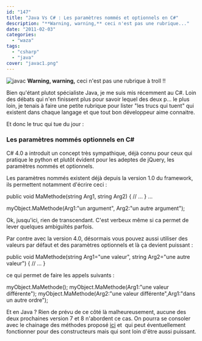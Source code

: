 ```yaml
---
id: "147"
title: "Java Vs C# : Les paramètres nommés et optionnels en C#"
description: "**Warning, warning,** ceci n'est pas une rubrique..."
date: "2011-02-03"
categories: 
  - "waza"
tags: 
  - "csharp"
  - "java"
cover: "javac1.png"
---
```


![](/images/javac1.png "javac") **Warning, warning,** ceci n'est pas une rubrique à troll !!

Bien qu'étant plutot spécialiste Java, je me suis mis récemment au C#. Loin des débats qui n'en finissent plus pour savoir lequel des deux p... le plus loin, je tenais à faire une petite rubrique pour lister "les trucs qui tuent" qui existent dans chaque langage et que tout bon développeur aime connaitre.

Et donc le truc qui tue du jour :

### Les paramètres nommés optionnels en C#

C# 4.0 a introduit un concept très sympathique, déjà connu pour ceux qui pratique le python et plutôt évident pour les adeptes de jQuery, les paramètres nommés et optionnels.

Les paramètres nommés existent déjà depuis la version 1.0 du framework, ils permettent notamment d'écrire ceci :

public void MaMethode(string Arg1, string Arg2)
{
    // ...
}
...

myObject.MaMethode(Arg1:"un argument", Arg2:"un autre argument");

Ok, jusqu'ici, rien de transcendant. C'est verbeux même si ca permet de lever quelques ambiguïtés parfois.

Par contre avec la version 4.0, désormais vous pouvez aussi utiliser des valeurs par défaut et des paramètres optionnels et là ça devient puissant :

public void MaMethode(string Arg1="une valeur", string Arg2="une autre valeur")
{
    // ...
}

ce qui permet de faire les appels suivants :

myObject.MaMethode();
myObject.MaMethode(Arg1:"une valeur différente");
myObject.MaMethode(Arg2:"une valeur différente",Arg1:"dans un autre ordre");

Et en Java ? Rien de prévu de ce côté là malheureusement, aucune des deux prochaines version 7 et 8 n'abordent ce cas. On pourra se consoler avec le chainage des méthodes proposé [ici](http://gfx.developpez.com/tutoriel/java/constructeur-fabrique/) et  qui peut éventuellement fonctionner pour des constructeurs mais qui sont loin d'être aussi puissant.
